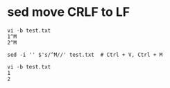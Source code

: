 # sed move CRLF to LF
```{zsh}
vi -b test.txt
1^M
2^M

sed -i '' $'s/^M//' test.txt  # Ctrl + V, Ctrl + M

vi -b test.txt
1
2
```

